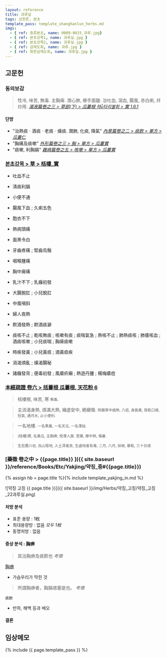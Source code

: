 ```yaml
---
layout: reference
title: 과루실
tags: 상한론, 본초
template_pass: template_shanghanlun_herbs.md
imgs:
  - { ref: 증류본초, name: 0009-0015_과루.jpg}
  - { ref: 본초강목1, name: 과루실.jpg }
  - { ref: 본초강목2, name: 과루실.jpg }
  - { ref: 삼재도회, name: 과루.jpg }
  - { ref: 화한삼재도회, name: 과루실.jpg }
---
```


## 고문헌

### 동의보감

> 性冷, 味苦, 無毒. 主胸痺. 潤心肺, 療手面皺. 治吐血, 瀉血, 腸風, 赤白痢, 幷炒用. _[湯液篇卷之三 > 草部(下) > 瓜蔞根 하타리불휘 > 實 1.6.1](https://mediclassics.kr/books/8/volume/22/#content_43)_

#### 단방

* "治熱痰ㆍ酒痰ㆍ老痰ㆍ燥痰. 潤肺, 化痰, 降氣"  _[內景篇卷之二 > 痰飮 > 單方 > 瓜蔞仁](https://mediclassics.kr/books/8/volume/2#content_1379)_
* "胸痛及痰嗽"  _[外形篇卷之三 > 胸 > 單方 > 瓜蔞實](https://mediclassics.kr/books/8/volume/7#content_395)_
* "痰嗽, 利胸膈" _[雜病篇卷之五 > 咳嗽 > 單方 > 瓜蔞實](https://mediclassics.kr/books/8/volume/13#content_1217)_


### [본초강목 > 草 > 栝樓_實]()

* 吐血不止
* 淸痰利膈
* 小便不通
* 腸風下血 ; 久痢五色
* 胞衣不下

* 熱病頭痛
* 面黑令白
* 牙齒疼痛 ; 堅齒烏鬚
* 咽喉腫痛
* 胸中痺痛
* 乳汁不下 ; 乳癰初發
* 大腸脫肛 ; 小兒脫肛

* 中風喎斜
* 婦人夜熱
* 飮酒發熱 ; 飮酒痰澼
* 痰咳不止 ; 乾咳無痰 ; 咳嗽有痰 ; 痰喘氣急 ; 熱咳不止 ; 肺熱痰咳 ; 肺痿咳血 ; 酒痰咳嗽 ; 小兒痰喘 ; 胸痺痰嗽
* 時疾發黃 ; 小兒黃疸 ; 酒黃疸疾
* 消渴煩亂 ; 燥渴腸秘
* 諸癰發背 ; 便毒初發 ; 風瘡疥癩 ; 熱遊丹腫 ; 楊梅瘡痘


### [本經疏證 卷六 > 括蔞根 瓜蔞根, 天花粉 6](https://mediclassics.kr/books/154/volume/6/#content_59)

> 栝樓根, 味苦, 寒 <small>無毒</small>.

> 主消渴身熱, 煩滿大熱, 補虛安中, 絶續傷. <small>除腸胃中痼熱, 八疸, 身面黃, 脣乾口燥, 短氣, 通月水, 止小便利.</small>

> 一名地樓. <small>一名果羸, 一名天瓜, 一名澤姑.</small>

> <small>(栝樓)實, 名黃瓜, 主胸痺, 悅澤人面. 莖葉, 療中熱, 傷暑.</small>

> <small>生宏農川谷, 及山陰地, 入土深者良, 生鹵地者有毒, 二月, 八月, 採根, 暴乾, 三十日成</small>


### [藥徵 卷之中 > {{page.title}} ]({{ site.baseurl }}/reference/Books/Etc/Yakjing/약징_중#{{page.title}})

{% assign hb = page.title %}{% include template_yakjing_in.md %}

![약징 고징 {{ page.title }}]({{ site.baseurl }}/img/Herbs/약징_고징/약징_고징_22과루실.png)

#### 처방 분석

* 표준 용량 : 1枚
* 최대용량방 : 없음 _모두 1枚_
* 동명처방 : 없음

#### 증상 분석 : 胸痹

> 其治胸痹及痰飮也 _考徵_

[胸痹]({{site.sympurl}}/흉비)
* 가슴우리가 막힌 것

> 所謂胸痹者，胸膈痞塞是也。 _考徵_

`痰飮`
* 반하, 해백 등과 배오

#### 결론



## 임상메모


{% include {{ page.template_pass }} %}
